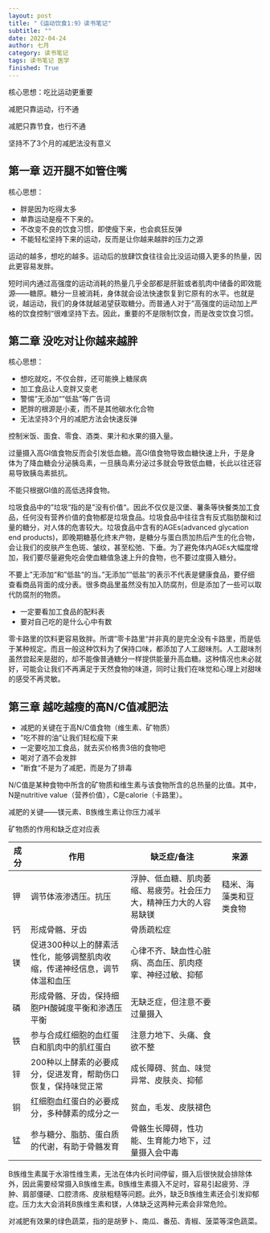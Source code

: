 ```yaml
---
layout: post
title: "《运动饮食1:9》读书笔记"
subtitle: ""
date: 2022-04-24
author: 七月
category: 读书笔记
tags: 读书笔记 医学
finished: True
---
```


核心思想：吃比运动更重要

减肥只靠运动，行不通

减肥只靠节食，也行不通

坚持不了3个月的减肥法没有意义

## 第一章 迈开腿不如管住嘴

核心思想：

* 胖是因为吃得太多
* 单靠运动是瘦不下来的。
* 不改变不良的饮食习惯，即使瘦下来，也会疯狂反弹
* 不能轻松坚持下来的运动，反而是让你越来越胖的压力之源

运动的越多，想吃的越多。运动后的放肆饮食往往会比没运动摄入更多的热量，因此更容易发胖。

短时间内通过高强度的运动消耗的热量几乎全部都是肝脏或者肌肉中储备的即效能源——糖原。糖分一旦被消耗，身体就会设法快速恢复到它原有的水平。也就是说，越运动，我们的身体就越渴望获取糖分。而普通人对于”高强度的运动加上严格的饮食控制“很难坚持下去。因此，重要的不是限制饮食，而是改变饮食习惯。

## 第二章 没吃对让你越来越胖

核心思想：

* 想吃就吃，不仅会胖，还可能换上糖尿病
* 加工食品让人变胖又变老
* 警惕”无添加“”低盐“等广告词
* 肥胖的根源是小麦，而不是其他碳水化合物
* 无法坚持3个月的减肥方法会快速反弹

控制米饭、面食、零食、酒类、果汁和水果的摄入量。

过量摄入高GI值食物反而会引发低血糖。高GI值食物导致血糖快速上升，于是身体为了降血糖会分泌胰岛素，一旦胰岛素分泌过多就会导致低血糖，长此以往还容易导致胰岛素抵抗。

不能只根据GI值的高低选择食物。

垃圾食品中的”垃圾“指的是”没有价值“。因此不仅仅是汉堡、薯条等快餐类加工食品，任何没有营养价值的食物都是垃圾食品。垃圾食品中往往含有反式脂肪酸和过量的糖分，对人体的危害较大。垃圾食品中含有的AGEs(advanced glycation end products)，即晚期糖基化终末产物，是糖分与蛋白质加热后产生的化合物，会让我们的皮肤产生色斑、皱纹，甚至松弛、下垂。为了避免体内AGEs大幅度增加，我们要尽量避免吃会使血糖值急速上升的食物，也不要过度摄入糖分。

不要上”无添加“和”低盐“的当。”无添加“”低盐“的表示不代表是健康食品，要仔细查看商品背面的成分表。很多商品里虽然没有加入防腐剂，但是添加了一些可以取代防腐剂的物质。

* 一定要看加工食品的配料表
* 要对自己吃的是什么心中有数

零卡路里的饮料更容易致胖。所谓”零卡路里“并非真的是完全没有卡路里，而是低于某种规定。而且一般这种饮料为了保持口味，都添加了人工甜味剂。人工甜味剂虽然尝起来是甜的，却不能像普通糖分一样提供能量升高血糖。这种情况也未必就好，可能会让我们不再满足于天然食物的味道，同时让我们在味觉和心理上对甜味的感受不再灵敏。

## 第三章 越吃越瘦的高N/C值减肥法

* 减肥的关键在于高N/C值食物（维生素、矿物质）
* ”吃不胖的油“让我们轻松瘦下来
* 一定要吃加工食品，就去买价格贵3倍的食物吧
* 喝对了酒不会发胖
* ”断食“不是为了减肥，而是为了排毒

N/C值是某种食物中所含的矿物质和维生素与该食物所含的总热量的比值。其中，N是nutritive value（营养价值），C是calorie（卡路里）。

减肥的关键——镁元素、B族维生素让你压力减半

矿物质的作用和缺乏症对应表

| 成分 | 作用                                                         | 缺乏症/备注                                                  | 来源                   |
| ---- | ------------------------------------------------------------ | ------------------------------------------------------------ | ---------------------- |
| 钾   | 调节体液渗透压。抗压                                         | 浮肿、低血糖、肌肉萎缩、易疲劳。社会压力大，精神压力大的人容易缺镁 | 糙米、海藻类和豆类食物 |
| 钙   | 形成骨骼、牙齿                                               | 骨质疏松症                                                   |                        |
| 镁   | 促进300种以上的酵素活性化，能够调整肌肉收缩，传递神经信息，调节体温和血压 | 心律不齐、缺血性心脏病、高血压、肌肉痉挛、神经过敏、抑郁     |                        |
| 磷   | 形成骨骼、牙齿，保持细胞PH酸碱度平衡和渗透压平衡             | 无缺乏症，但注意不要过量摄入                                 |                        |
| 铁   | 参与合成红细胞的血红蛋白和肌肉中的肌红蛋白                   | 注意力地下、头痛、食欲不整                                   |                        |
| 锌   | 200种以上酵素的必要成分，促进发育，帮助伤口恢复，保持味觉正常 | 成长障碍、贫血、味觉异常、皮肤炎、抑郁                       |                        |
| 铜   | 红细胞血红蛋白的必要成分，多种酵素的成分之一                 | 贫血，毛发、皮肤褪色                                         |                        |
| 锰   | 参与糖分、脂肪、蛋白质的代谢，有助于骨骼发育                 | 骨骼生长障碍，性功能、生育能力地下，过量摄入会中毒           |                        |

B族维生素属于水溶性维生素，无法在体内长时间停留，摄入后很快就会排除体外，因此需要经常摄入B族维生素。B族维生素摄入不足时，容易引起疲劳、浮肿、肩部僵硬、口腔溃疡、皮肤粗糙等问题。此外，缺乏B族维生素还会引发抑郁症。压力太大会消耗B族维生素和镁，人体缺乏这两种元素会非常危险。

对减肥有效果的绿色蔬菜，指的是胡萝卜、南瓜、番茄、青椒、菠菜等深色蔬菜。
